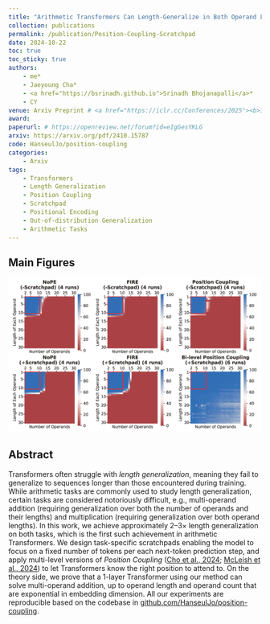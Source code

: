 ```yaml
---
title: "Arithmetic Transformers Can Length-Generalize in Both Operand Length and Count"
collection: publications
permalink: /publication/Position-Coupling-Scratchpad
date: 2024-10-22
toc: true
toc_sticky: true
authors:
    - me*
    - Jaeyoung Cha*
    - <a href="https://bsrinadh.github.io">Srinadh Bhojanapalli</a>*
    - CY
venue: Arxiv Preprint # <a href="https://iclr.cc/Conferences/2025"><b>ICLR 2025</b></a>
award: 
paperurl: # https://openreview.net/forum?id=eIgGesYKLG
arxiv: https://arxiv.org/pdf/2410.15787
code: HanseulJo/position-coupling
categories: 
    - Arxiv
tags:
    - Transformers
    - Length Generalization
    - Position Coupling
    - Scratchpad
    - Positional Encoding
    - Out-of-distribution Generalization
    - Arithmetic Tasks
---
```


## Main Figures

![Position_Coupling_Scratchpad](../assets/img/position-coupling-scratchpad/Poco_FIRE_NoPE_multiadd.png)
  
## Abstract

Transformers often struggle with *length generalization*, meaning they fail to generalize to sequences longer than those encountered during training. While arithmetic tasks are commonly used to study length generalization, certain tasks are considered notoriously difficult, e.g., multi-operand addition (requiring generalization over both the number of operands and their lengths) and multiplication (requiring generalization over both operand lengths). In this work, we achieve approximately 2–3× length generalization on both tasks, which is the first such achievement in arithmetic Transformers. We design task-specific scratchpads enabling the model to focus on a fixed number of tokens per each next-token prediction step, and apply multi-level versions of *Position Coupling* ([Cho et al., 2024](/publication/Position-Coupling.html); [McLeish et al., 2024](https://arxiv.org/abs/2405.17399)) to let Transformers know the right position to attend to. On the theory side, we prove that a 1-layer Transformer using our method can solve multi-operand addition, up to operand length and operand count that are exponential in embedding dimension. All our experiments are reproducible based on the codebase in [github.com/HanseulJo/position-coupling](https://github.com/HanseulJo/position-coupling).
